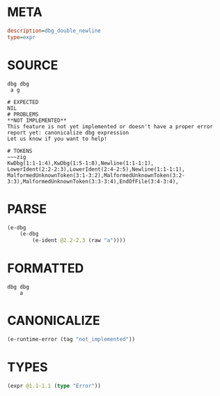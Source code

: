 # META
~~~ini
description=dbg_double_newline
type=expr
~~~
# SOURCE
~~~roc
dbg dbg
 a g
~~~
~~~
# EXPECTED
NIL
# PROBLEMS
**NOT IMPLEMENTED**
This feature is not yet implemented or doesn't have a proper error report yet: canonicalize dbg expression
Let us know if you want to help!

# TOKENS
~~~zig
KwDbg(1:1-1:4),KwDbg(1:5-1:8),Newline(1:1-1:1),
LowerIdent(2:2-2:3),LowerIdent(2:4-2:5),Newline(1:1-1:1),
MalformedUnknownToken(3:1-3:2),MalformedUnknownToken(3:2-3:3),MalformedUnknownToken(3:3-3:4),EndOfFile(3:4-3:4),
~~~
# PARSE
~~~clojure
(e-dbg
	(e-dbg
		(e-ident @2.2-2.3 (raw "a"))))
~~~
# FORMATTED
~~~roc
dbg dbg
	a
~~~
# CANONICALIZE
~~~clojure
(e-runtime-error (tag "not_implemented"))
~~~
# TYPES
~~~clojure
(expr @1.1-1.1 (type "Error"))
~~~
